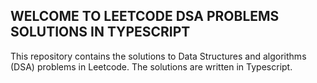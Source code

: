##  WELCOME TO LEETCODE DSA PROBLEMS SOLUTIONS IN TYPESCRIPT

This repository contains the solutions to Data Structures and algorithms (DSA) problems in Leetcode.
The solutions are written in Typescript.

